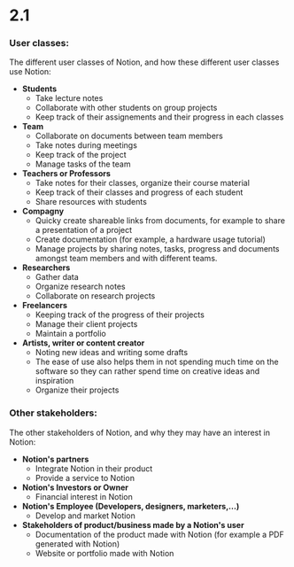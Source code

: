 # 2.1
### User classes:
The different user classes of Notion, and how these different user classes use Notion:
- **Students**
	- Take lecture notes
	- Collaborate with other students on group projects
	- Keep track of their assignements and their progress in each classes
- **Team**
	- Collaborate on documents between team members
	- Take notes during meetings
	- Keep track of the project
	- Manage tasks of the team
- **Teachers or Professors**
	- Take notes for their classes, organize their course material
	- Keep track of their classes and progress of each student
	- Share resources with students
- **Compagny**
	- Quicky create shareable links from documents, for example to share a presentation of a project
	- Create documentation (for example, a hardware usage tutorial)
	- Manage projects by sharing notes, tasks, progress and documents amongst team members and with different teams.
- **Researchers**
	- Gather data
	- Organize research notes
	- Collaborate on research projects
- **Freelancers**
	- Keeping track of the progress of their projects
	- Manage their client projects
	- Maintain a portfolio
- **Artists, writer or content creator**
	- Noting new ideas and writing some drafts
	- The ease of use also helps them in not spending much time on the software so they can rather spend time on creative ideas and inspiration
	- Organize their projects

### Other stakeholders:
The other stakeholders of Notion, and why they may have an interest in Notion:
- **Notion's partners**
	- Integrate Notion in their product
	- Provide a service to Notion
- **Notion's Investors or Owner**
	- Financial interest in Notion
- **Notion's Employee (Developers, designers, marketers,...)**
	- Develop and market Notion
- **Stakeholders of product/business made by a Notion's user**
	- Documentation of the product made with Notion (for example a PDF generated with Notion)
	- Website or portfolio made with Notion
